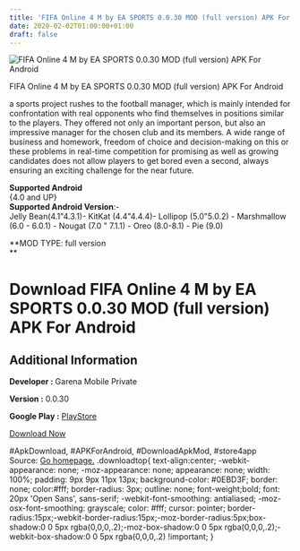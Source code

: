 ```yaml
---
title: 'FIFA Online 4 M by EA SPORTS 0.0.30 MOD (full version) APK For Android'
date: 2020-02-02T01:00:00+01:00
draft: false
---
```


![FIFA Online 4 M by EA SPORTS 0.0.30 MOD (full version) APK For Android](https://i2.wp.com/apkhome.net/wp-content/uploads/2020/02/FIFA-Online-4-M-by-EA-SPORTS-0.0.30-MOD-full-version.png "FIFA Online 4 M by EA SPORTS 0.0.30 MOD (full version) APK For Android")

  

FIFA Online 4 M by EA SPORTS 0.0.30 MOD (full version) APK For Android

a sports project rushes to the football manager, which is mainly intended for confrontation with real opponents who find themselves in positions similar to the players. They offered not only an important person, but also an impressive manager for the chosen club and its members. A wide range of business and homework, freedom of choice and decision-making on this or these problems in real-time competition for promising as well as growing candidates does not allow players to get bored even a second, always ensuring an exciting challenge for the near future.

**Supported Android**  
{4.0 and UP}  
**Supported Android Version**:-  
Jelly Bean(4.1"4.3.1)- KitKat (4.4"4.4.4)- Lollipop (5.0"5.0.2) - Marshmallow (6.0 - 6.0.1) - Nougat (7.0 " 7.1.1) - Oreo (8.0-8.1) - Pie (9.0)

**MOD TYPE: full version  
**

Download FIFA Online 4 M by EA SPORTS 0.0.30 MOD (full version) APK For Android
===============================================================================

Additional Information
----------------------

**Developer :** Garena Mobile Private

**Version :** 0.0.30

**Google Play :** [PlayStore](https://play.google.com/store/apps/details?id=com.garena.game.fo4mvn)

  

[Download Now](https://store4app.co/post/fifa-online-4-m-by-ea-sports-0-0-30-mod-full-version-apk-for-android_1580588068)

  
#ApkDownload, #APKForAndroid, #DownloadApkMod, #store4app  
Source: [Go homepage.](https://store4app.co/post/fifa-online-4-m-by-ea-sports-0-0-30-mod-full-version-apk-for-android_1580588068) .downloadtop{ text-align:center; -webkit-appearance: none; -moz-appearance: none; appearance: none; width: 100%; padding: 9px 9px 11px 13px; background-color: #0EBD3F; border: none; color:#fff; border-radius: 3px; outline: none; font-weight;bold; font: 20px 'Open Sans', sans-serif; -webkit-font-smoothing: antialiased; -moz-osx-font-smoothing: grayscale; color: #fff; cursor: pointer; border-radius:15px;-webkit-border-radius:15px;-moz-border-radius:5px;box-shadow:0 0 5px rgba(0,0,0,.2);-moz-box-shadow:0 0 5px rgba(0,0,0,.2);-webkit-box-shadow:0 0 5px rgba(0,0,0,.2) !important; }